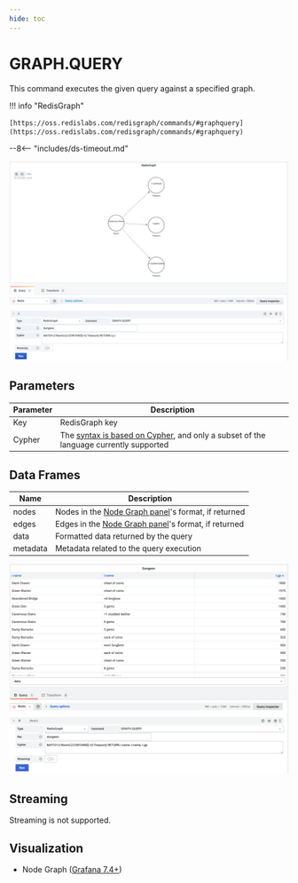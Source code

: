 ```yaml
---
hide: toc
---
```


# GRAPH.QUERY

This command executes the given query against a specified graph.

!!! info "RedisGraph"

    [https://oss.redislabs.com/redisgraph/commands/#graphquery](https://oss.redislabs.com/redisgraph/commands/#graphquery)

--8<-- "includes/ds-timeout.md"

![GRAPH.QUERY](../../images/redis-datasource/commands/graph-query.png)

## Parameters

| Parameter | Description                                                                                                                                           |
| --------- | ----------------------------------------------------------------------------------------------------------------------------------------------------- |
| Key       | RedisGraph key                                                                                                                                        |
| Cypher    | The [syntax is based on Cypher](https://oss.redislabs.com/redisgraph/commands/#query-language), and only a subset of the language currently supported |

## Data Frames

| Name     | Description                                                                                                                      |
| -------- | -------------------------------------------------------------------------------------------------------------------------------- |
| nodes    | Nodes in the [Node Graph panel](https://grafana.com/docs/grafana/latest/panels/visualizations/node-graph/)'s format, if returned |
| edges    | Edges in the [Node Graph panel](https://grafana.com/docs/grafana/latest/panels/visualizations/node-graph/)'s format, if returned |
| data     | Formatted data returned by the query                                                                                             |
| metadata | Metadata related to the query execution                                                                                          |

![GRAPH.QUERY data](../../images/redis-datasource/commands/graph-query-data.png)

## Streaming

Streaming is not supported.

## Visualization

- Node Graph ([Grafana 7.4+](https://grafana.com/docs/grafana/latest/whatsnew/whats-new-in-v7-4/))
